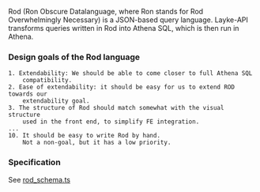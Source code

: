 Rod (Ron Obscure Datalanguage, where Ron stands for Rod Overwhelmingly Necessary) is a JSON-based query language. Layke-API transforms queries written in Rod into Athena SQL, which is then run in Athena.

### Design goals of the Rod language

    1. Extendability: We should be able to come closer to full Athena SQL
        compatibility.
    2. Ease of extendability: it should be easy for us to extend ROD towards our
        extendability goal.
    3. The structure of Rod should match somewhat with the visual structure
        used in the front end, to simplify FE integration.
    ...
    10. It should be easy to write Rod by hand.
        Not a non-goal, but it has a low priority.


### Specification

See [rod\_schema.ts](rod_schema.ts)
